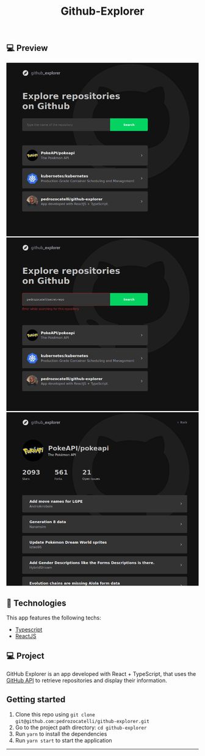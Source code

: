 
<h1 align="center">
   Github-Explorer
</h1>

<br>


## 💻 Preview

![png1](github/display.png)
![png2](github/error.png)
![png3](github/details.png)

## :rocket: Technologies

This app features the following techs:

- [Typescript](https://www.typescriptlang.org/)
- [ReactJS](https://github.com/facebook/react)


## 💻 Project

GitHub Explorer is an app developed with React + TypeScript, that uses the [GitHub API](https://docs.github.com/en/rest) to retrieve repositories and display their information.

## Getting started

1. Clone this repo using `git clone git@github.com:pedrozocatelli/github-explorer.git`
2. Go to the project path directory: `cd github-explorer`<br />
3. Run `yarn` to install the dependencies<br />
3. Run `yarn start` to start the application<br />
---

